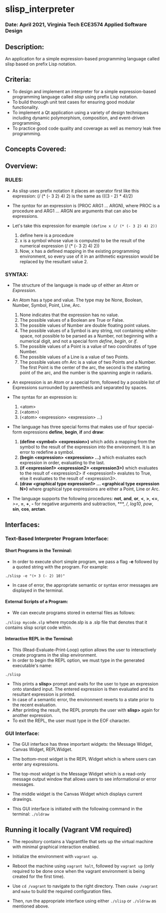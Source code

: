 # slisp_interpreter

### Date: April 2021, Virginia Tech ECE3574 Applied Software Design

## Description:

An application for a simple expression-based programming language called slisp based on prefix Lisp notation.

## Criteria:

* To design and implement an interpreter for a simple expression-based programming language called *slisp* using prefix Lisp notation.
* To build thorough unit test cases for ensuring good modular functionality.
* To implement a Qt application using a variety of design techniques including dynamic polymorphism, composition, and event-driven programming.
* To practice good code quality and coverage as well as memory leak free programming.

## Concepts Covered:


## Overview:

### RULES:

- As slisp uses prefix notation it places an operator first like this expression: 
  (/ (* (- 3 2) 4) 2) is the same as (((3 - 2) * 4)/2)
  
- The *syntax* for an expression is (PROC ARG1 ... ARGN), where PROC is a procedure and ARG1 ... ARGN are arguments that can also be expressions.
  
- Let's take this expression for example ```(define x (/ (* (- 3 2) 4) 2))```
  1. define here is a procedure
  2. x is a symbol whose value is computed to be the result of the numerical expression (/ (* (- 3 2) 4) 2))
  3. Now, x has a defined mapping in the existing programming environment, so every use of it in an arithmetic expression would be replaced by the resultant value 2.



### SYNTAX:

- The structure of the language is made up of either an *Atom* or *Expression*.
- An Atom has a type and value. The type may be None, Boolean, Number, Symbol, Point, Line, Arc.
  1. None indicates that the expression has no value. 
  2. The possible values of a Boolean are True or False. 
  3. The possible values of Number are double floating point values. 
  4. The possible values of a Symbol is any string, not containing white-space, not possible to be parsed as a Number, not beginning with a numerical digit, and not a special form *define*, *begin*, or *if*.
  5. The possible values of a Point is a value of two coordinates of type Number.
  6. The possible values of a Line is a value of two Points.
  7. The possible values ofn Arc is a value of two Points and a Number. The first Point is the center of the arc, the second is the starting point of the arc, and the number is the spanning angle in radians.


- An expression is an Atom or a special form, followed by a possible list of Expressions surrounded by parenthesis and separated by spaces.
- The syntax for an expression is:
  1. &lt;atom&gt;
  2. (&lt;atom&gt;)
  3. (&lt;atom&gt; &lt;expression&gt; &lt;expression&gt; ...)
  
- The language has three special forms that makes use of four special-form expressions **define**, **begin**, **if** and **draw**:
  1. **(define &lt;symbol&gt; &lt;expression&gt;)** which adds a mapping from the symbol to the result of the expression into the environment. It is an error to redefine a symbol.
  2. **(begin &lt;expression&gt; &lt;expression&gt; ...)** which evaluates each expression in order, evaluating to the last.
  3. **(if &lt;expression1&gt; &lt;expression2&gt; &lt;expression3&gt;)** which evaluates to the result of &lt;expression2&gt; if &lt;expression1&gt; evalutes to True, else it evaluates to the result of &lt;expression3&gt;.
  4. **(draw &lt;graphical type expression1&gt; ... &lt;graphical type expression N&gt;)** where graphical type expressions are either a Point, Line or Arc.

- The language supports the following procedures: **not**, **and**, **or**, **<**, **>**, **<=**, *>=*, **=**, **+**, **-** for negative arguments and subtraction, ***, */*, *log10*, *pow*, **sin**, **cos**, **arctan**.


## Interfaces:

### Text-Based Interpreter Program Interface:

#### Short Programs in the Terminal:

- In order to execute short simple program, we pass a flag **-e** followed by a quoted string with the program. For example:

```./slisp -e "(+ 3 (- 2) 10)"```

- In case of error, the appropriate semantic or syntax error messages are displayed in the terminal.


#### External Scripts of a Program:

- We can execute programs stored in external files as follows:

```./slisp mycode.slp``` where mycode.slp is a .slp file that denotes that it contains slisp script code within.


#### Interactive REPL in the Terminal:

- This (Read-Evaluate-Print-Loop) option allows the user to interactively create programs in the slisp environment.
- In order to begin the REPL option, we must type in the generated executable's name:

```./slisp```

- This prints a **slisp>** prompt and waits for the user to type an expression onto standard input. The entered expression is then evaluated and its resultant expression is printed. 
- In case of a semantic error, the environment reverts to a state prior to the recent evaluation.
- After printing the result, the REPL prompts the user with **slisp>** again for another expression.
- To exit the REPL, the user must type in the EOF character.


### GUI Interface:

- The GUI interface has three important widgets: the Message Widget, Canvas Widget, REPLWidget.
- The bottom-most widget is the REPL Widget which is where users can enter any expressions.
- The top-most widget is the Message Widget which is a read-only message output window that allows users to see informational or error messages.
- The middle widget is the Canvas Widget which displays current drawings.


- This GUI interface is initiated with the following command in the terminal:
```./sldraw```

  
## Running it locally (Vagrant VM required)
 
 - The repository contains a Vagrantfile that sets up the virtual machine with minimal graphical interaction enabled.
 - Initialize the environment with ```vagrant up```.
 - Reboot the machine using ```vagrant halt```, followed by ```vagrant up``` (only required to be done once when the vagrant environment is being created for the first time).

- Use ```cd /vagrant``` to navigate to the right directory. Then ```cmake /vagrant``` and ```make``` to build the required configuration files.
- Then, run the appropriate interface using either ```./slisp``` or ```./sldraw``` as mentioned above.
  
  
